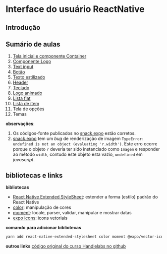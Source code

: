 

# [](#header-1) Interface do usuário ReactNative


## [](#header-2) Introdução


## [](#header-2) Sumário de aulas

1. [Tela inicial e componente Container](ui-container)
2. [Componente Logo](ui-logo)
3. [Text input](ui-text)
4. [Botão](ui-button)
6. [Texto estilizado](ui-styled-text)
7. [Header](ui-header)
8. [Teclado](ui-keyboard-view)
9. [Logo animado](ui-animating-logo)
10. [Lista flat](ui-flat-list)
11. [Lista de item](ui-list-item)
12. Tela de opções
13. Temas


**observações**:
1. Os códigos-fonte publicados no [snack.expo](https://snack.expo.io/) estão corretos.
2. [snack.expo](https://snack.expo.io/) tem um _bug_ de renderização de imagem ```TypeError: undefined is not an object (evaluating 'r.width')```. Este erro ocorre porque o objeto ```r``` deveria ter sido instanciado como ```Imagem``` e responder ao método ```width```, contudo este objeto esta vazio, ```undefined``` em _javascript_.


## [](#header-2) bibliotecas e links


**bibliotecas**
- [React Native Extended StyleSheet](https://github.com/vitalets/react-native-extended-stylesheet): estender a forma (estilo) padrão do React Native
- [color](https://github.com/Qix-/color): manipulação de cores
- [moment](https://momentjs.com): locale, parser, validar, manipular e mostrar datas
- [expo icons](https://github.com/expo/vector-icons): icons vetoriais


**comando para adicionar bibliotecas**
```sh
yarn add react-native-extended-stylesheet color moment @expo/vector-icons
```


**outros links**
[código original do curso Handlelabs no github](https://github.com/HandlebarLabs/currency-converter-starter)